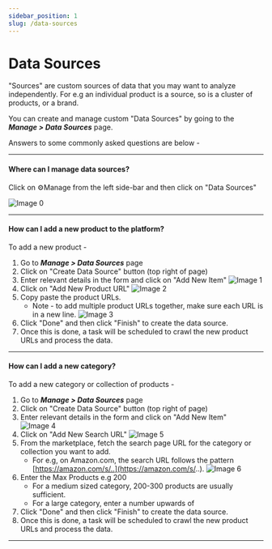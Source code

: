 ```yaml
---
sidebar_position: 1
slug: /data-sources
---
```



# Data Sources

"Sources" are custom sources of data that you may want to analyze independently. For e.g an individual product is a source, so is a cluster of products, or a brand.

You can create and manage custom "Data Sources" by going to the ___Manage > Data Sources___ page.

Answers to some commonly asked questions are below -

---

#### Where can I manage data sources?

Click on ⚙Manage from the left side-bar and then click on "Data Sources"

![Image 0](/img/data-source/0.png)

---

#### How can I add a new product to the platform?

To add a new product -

1. Go to ___Manage > Data Sources___ page
2. Click on "Create Data Source" button (top right of page)
3. Enter relevant details in the form and click on "Add New Item"
   ![Image 1](/img/data-source/1.png)
4. Click on "Add New Product URL"
   ![Image 2](/img/data-source/2.png)
5. Copy paste the product URLs.
   - Note - to add multiple product URLs together, make sure each URL is in a new line.
   ![Image 3](/img/data-source/3.png)
6. Click "Done" and then click "Finish" to create the data source.
7. Once this is done, a task will be scheduled to crawl the new product URLs and process the data.

---

#### How can I add a new category?

To add a new category or collection of products -

1. Go to ___Manage > Data Sources___ page
2. Click on "Create Data Source" button (top right of page)
3. Enter relevant details in the form and click on "Add New Item"
   ![Image 4](/img/data-source/4.png)
4. Click on "Add New Search URL"
   ![Image 5](/img/data-source/5.png)
5. From the marketplace, fetch the search page URL for the category or collection you want to add.
   - For e.g, on Amazon.com, the search URL follows the pattern [https://amazon.com/s/..](https://amazon.com/s/..).
   ![Image 6](/img/data-source/6.png)
6. Enter the Max Products e.g 200
   - For a medium sized category, 200-300 products are usually sufficient.
   - For a large category, enter a number upwards of
7. Click "Done" and then click "Finish" to create the data source.
8. Once this is done, a task will be scheduled to crawl the new product URLs and process the data.

---
